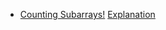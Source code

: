 * [Counting Subarrays!](https://www.interviewbit.com/problems/counting-subarrays/)
  [Explanation](https://www.geeksforgeeks.org/number-subarrays-sum-less-k/)
  
